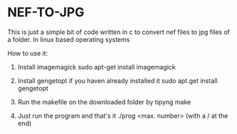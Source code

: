 # NEF-TO-JPG
This is just a simple bit of code written in c to convert nef files to jpg files of a folder. In linux based operating systems

How to use it:

1. Install imagemagick
      sudo apt-get install imagemagick
      
2. Install gengetopt if you haven already installed it 
      sudo apt.get install gengetopt
      
3. Run the makefile on the downloaded folder by tipyng
      make
      
4. Just run the program and that's it
      ./prog <min number> <max. number> <path>(with a / at the end)
